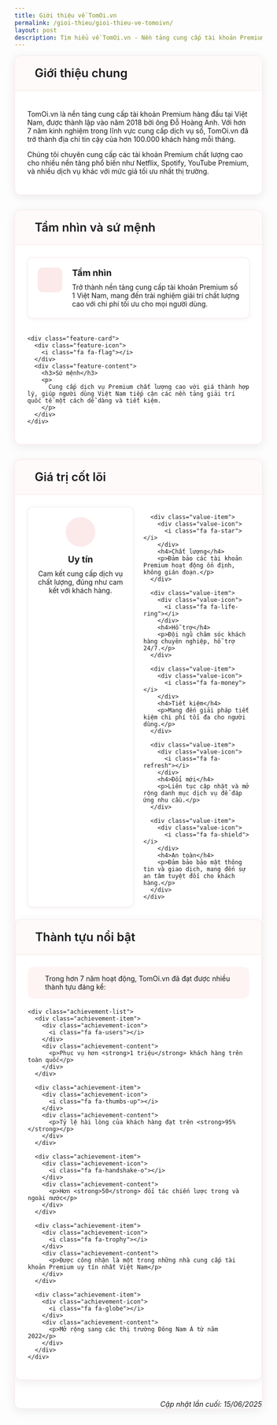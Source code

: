 ```yaml
---
title: Giới thiệu về TomOi.vn
permalink: /gioi-thieu/gioi-thieu-ve-tomoivn/
layout: post
description: Tìm hiểu về TomOi.vn - Nền tảng cung cấp tài khoản Premium hàng đầu tại Việt Nam với hơn 7 năm kinh nghiệm.
---
```


<div class="apple-style-section">
  <div class="section-header">
    <i class="fa fa-info-circle"></i>
    <h2>Giới thiệu chung</h2>
  </div>
  <div class="section-content">
    <p>
      TomOi.vn là nền tảng cung cấp tài khoản Premium hàng đầu tại Việt Nam, được thành lập vào năm 2018 bởi ông Đỗ Hoàng Anh. Với hơn 7 năm kinh nghiệm trong lĩnh vực cung cấp dịch vụ số, TomOi.vn đã trở thành địa chỉ tin cậy của hơn 100.000 khách hàng mỗi tháng.
    </p>
    <p>
      Chúng tôi chuyên cung cấp các tài khoản Premium chất lượng cao cho nhiều nền tảng phổ biến như Netflix, Spotify, YouTube Premium, và nhiều dịch vụ khác với mức giá tối ưu nhất thị trường.
    </p>
  </div>
</div>

<div class="apple-style-section">
  <div class="section-header">
    <i class="fa fa-eye"></i>
    <h2>Tầm nhìn và sứ mệnh</h2>
  </div>
  
  <div class="feature-grid">
    <div class="feature-card">
      <div class="feature-icon">
        <i class="fa fa-lightbulb-o"></i>
      </div>
      <div class="feature-content">
        <h3>Tầm nhìn</h3>
        <p>
          Trở thành nền tảng cung cấp tài khoản Premium số 1 Việt Nam, mang đến trải nghiệm giải trí chất lượng cao với chi phí tối ưu cho mọi người dùng.
        </p>
      </div>
    </div>
    
    <div class="feature-card">
      <div class="feature-icon">
        <i class="fa fa-flag"></i>
      </div>
      <div class="feature-content">
        <h3>Sứ mệnh</h3>
        <p>
          Cung cấp dịch vụ Premium chất lượng cao với giá thành hợp lý, giúp người dùng Việt Nam tiếp cận các nền tảng giải trí quốc tế một cách dễ dàng và tiết kiệm.
        </p>
      </div>
    </div>
  </div>
</div>

<div class="apple-style-section">
  <div class="section-header">
    <i class="fa fa-diamond"></i>
    <h2>Giá trị cốt lõi</h2>
  </div>
  <div class="section-content">
    <div class="value-grid">
      <div class="value-item">
        <div class="value-icon">
          <i class="fa fa-certificate"></i>
        </div>
        <h4>Uy tín</h4>
        <p>Cam kết cung cấp dịch vụ chất lượng, đúng như cam kết với khách hàng.</p>
      </div>
      
      <div class="value-item">
        <div class="value-icon">
          <i class="fa fa-star"></i>
        </div>
        <h4>Chất lượng</h4>
        <p>Đảm bảo các tài khoản Premium hoạt động ổn định, không gián đoạn.</p>
      </div>
      
      <div class="value-item">
        <div class="value-icon">
          <i class="fa fa-life-ring"></i>
        </div>
        <h4>Hỗ trợ</h4>
        <p>Đội ngũ chăm sóc khách hàng chuyên nghiệp, hỗ trợ 24/7.</p>
      </div>
      
      <div class="value-item">
        <div class="value-icon">
          <i class="fa fa-money"></i>
        </div>
        <h4>Tiết kiệm</h4>
        <p>Mang đến giải pháp tiết kiệm chi phí tối đa cho người dùng.</p>
      </div>
      
      <div class="value-item">
        <div class="value-icon">
          <i class="fa fa-refresh"></i>
        </div>
        <h4>Đổi mới</h4>
        <p>Liên tục cập nhật và mở rộng danh mục dịch vụ để đáp ứng nhu cầu.</p>
      </div>
      
      <div class="value-item">
        <div class="value-icon">
          <i class="fa fa-shield"></i>
        </div>
        <h4>An toàn</h4>
        <p>Đảm bảo bảo mật thông tin và giao dịch, mang đến sự an tâm tuyệt đối cho khách hàng.</p>
      </div>
    </div>
  </div>
</div>

<div class="apple-style-section">
  <div class="section-header">
    <i class="fa fa-trophy"></i>
    <h2>Thành tựu nổi bật</h2>
  </div>
  <div class="section-content">
    <div class="info-box">
      <div class="info-icon">
        <i class="fa fa-certificate"></i>
      </div>
      <div class="info-content">
        <p>Trong hơn 7 năm hoạt động, TomOi.vn đã đạt được nhiều thành tựu đáng kể:</p>
      </div>
    </div>
    
    <div class="achievement-list">
      <div class="achievement-item">
        <div class="achievement-icon">
          <i class="fa fa-users"></i>
        </div>
        <div class="achievement-content">
          <p>Phục vụ hơn <strong>1 triệu</strong> khách hàng trên toàn quốc</p>
        </div>
      </div>
      
      <div class="achievement-item">
        <div class="achievement-icon">
          <i class="fa fa-thumbs-up"></i>
        </div>
        <div class="achievement-content">
          <p>Tỷ lệ hài lòng của khách hàng đạt trên <strong>95%</strong></p>
        </div>
      </div>
      
      <div class="achievement-item">
        <div class="achievement-icon">
          <i class="fa fa-handshake-o"></i>
        </div>
        <div class="achievement-content">
          <p>Hơn <strong>50</strong> đối tác chiến lược trong và ngoài nước</p>
        </div>
      </div>
      
      <div class="achievement-item">
        <div class="achievement-icon">
          <i class="fa fa-trophy"></i>
        </div>
        <div class="achievement-content">
          <p>Được công nhận là một trong những nhà cung cấp tài khoản Premium uy tín nhất Việt Nam</p>
        </div>
      </div>
      
      <div class="achievement-item">
        <div class="achievement-icon">
          <i class="fa fa-globe"></i>
        </div>
        <div class="achievement-content">
          <p>Mở rộng sang các thị trường Đông Nam Á từ năm 2022</p>
        </div>
      </div>
    </div>
  </div>
</div>

<style>
/* Apple-like styling for sections */
.apple-style-section {
  background-color: #ffffff;
  border-radius: 12px;
  box-shadow: 0 4px 20px rgba(0, 0, 0, 0.08);
  margin-bottom: 30px;
  overflow: hidden;
  border: 1px solid rgba(223, 38, 38, 0.1);
}

.section-header {
  padding: 20px 25px;
  border-bottom: 1px solid rgba(223, 38, 38, 0.1);
  display: flex;
  align-items: center;
  background-color: rgba(223, 38, 38, 0.02);
}

.section-header i {
  font-size: 24px;
  margin-right: 15px;
  color: var(--primary-color);
}

.section-header h2 {
  margin: 0;
  font-size: 1.5rem;
  font-weight: 600;
}

.section-content {
  padding: 25px;
}

/* Feature cards */
.feature-grid {
  display: grid;
  grid-template-columns: repeat(auto-fit, minmax(300px, 1fr));
  gap: 20px;
  padding: 25px;
}

.feature-card {
  display: flex;
  background-color: #fff;
  border-radius: 10px;
  padding: 20px;
  box-shadow: 0 2px 10px rgba(0, 0, 0, 0.05);
  border: 1px solid rgba(223, 38, 38, 0.1);
}

.feature-icon {
  background-color: rgba(223, 38, 38, 0.1);
  color: var(--primary-color);
  width: 50px;
  height: 50px;
  border-radius: 10px;
  display: flex;
  align-items: center;
  justify-content: center;
  margin-right: 20px;
  flex-shrink: 0;
}

.feature-icon i {
  font-size: 24px;
}

.feature-content h3 {
  margin-top: 0;
  margin-bottom: 10px;
  font-size: 18px;
}

.feature-content p {
  margin: 0;
  color: var(--text-light-color);
}

/* Values grid */
.value-grid {
  display: grid;
  grid-template-columns: repeat(auto-fill, minmax(200px, 1fr));
  gap: 20px;
}

.value-item {
  background-color: #fff;
  border-radius: 10px;
  padding: 20px;
  text-align: center;
  box-shadow: 0 2px 10px rgba(0, 0, 0, 0.05);
  border: 1px solid rgba(223, 38, 38, 0.1);
}

.value-icon {
  background-color: rgba(223, 38, 38, 0.1);
  color: var(--primary-color);
  width: 60px;
  height: 60px;
  border-radius: 50%;
  display: flex;
  align-items: center;
  justify-content: center;
  margin: 0 auto 15px;
}

.value-icon i {
  font-size: 24px;
}

.value-item h4 {
  margin-top: 0;
  margin-bottom: 10px;
  font-size: 18px;
}

.value-item p {
  margin: 0;
  color: var(--text-light-color);
  font-size: 14px;
}

/* Info box */
.info-box {
  display: flex;
  background-color: rgba(223, 38, 38, 0.05);
  border-radius: 10px;
  padding: 15px 20px;
  margin-bottom: 20px;
  border-left: 4px solid var(--primary-color);
}

.info-icon {
  margin-right: 15px;
  color: var(--primary-color);
  font-size: 24px;
  display: flex;
  align-items: center;
}

.info-content p {
  margin: 0;
}

/* Achievement list */
.achievement-list {
  display: flex;
  flex-direction: column;
  gap: 15px;
}

.achievement-item {
  display: flex;
  align-items: center;
  background-color: #fff;
  border-radius: 10px;
  padding: 15px 20px;
  box-shadow: 0 2px 10px rgba(0, 0, 0, 0.05);
  border: 1px solid rgba(223, 38, 38, 0.1);
}

.achievement-item:hover {
  box-shadow: 0 2px 10px rgba(0, 0, 0, 0.05);
}

.achievement-icon {
  background-color: rgba(223, 38, 38, 0.1);
  color: var(--primary-color);
  width: 40px;
  height: 40px;
  border-radius: 8px;
  display: flex;
  align-items: center;
  justify-content: center;
  margin-right: 15px;
  flex-shrink: 0;
}

.achievement-icon i {
  font-size: 18px;
}

.achievement-content p {
  margin: 0;
}

.achievement-content strong {
  color: var(--primary-color);
}

/* Responsive adjustments */
@media (max-width: 768px) {
  .feature-grid {
    grid-template-columns: 1fr;
  }
  
  .value-grid {
    grid-template-columns: repeat(auto-fill, minmax(150px, 1fr));
  }
}

/* Last updated style */
.last-updated {
  text-align: right;
  font-style: italic;
  color: var(--text-light-color);
  margin-top: 40px;
  font-size: 0.9rem;
}
</style>

<div class="last-updated">
  Cập nhật lần cuối: 15/06/2025
</div> 